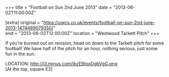 +++
title = "Football on Sun 2nd June 2013"
date = "2013-06-02T11:00:00Z"

[extra]
original = "https://uwcs.co.uk/events/football-on-sun-2nd-june-2013-1474489079350/"    
end = "2013-06-02T12:00:00Z"
location = "Westwood Tarkett Pitch"
+++

If you're burned out on revision, head on down to the Tarkett pitch for some football\! We have half of the pitch for an hour, nothing serious, just some fun in the sun.

LOCATION: http://i3.minus.com/ibzEBtoxDgbVgG.png  
\[At the top, square E2\]

